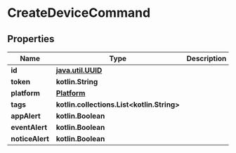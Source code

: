 
# CreateDeviceCommand

## Properties
Name | Type | Description | Notes
------------ | ------------- | ------------- | -------------
**id** | [**java.util.UUID**](java.util.UUID.md) |  |  [optional]
**token** | **kotlin.String** |  |  [optional]
**platform** | [**Platform**](Platform.md) |  |  [optional]
**tags** | **kotlin.collections.List&lt;kotlin.String&gt;** |  |  [optional]
**appAlert** | **kotlin.Boolean** |  |  [optional]
**eventAlert** | **kotlin.Boolean** |  |  [optional]
**noticeAlert** | **kotlin.Boolean** |  |  [optional]



